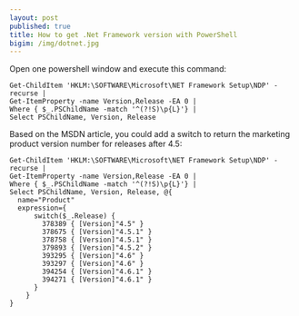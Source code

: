 ```yaml
---
layout: post
published: true
title: How to get .Net Framework version with PowerShell
bigim: /img/dotnet.jpg
---
```

Open one powershell window and execute this command:

```
Get-ChildItem 'HKLM:\SOFTWARE\Microsoft\NET Framework Setup\NDP' -recurse |
Get-ItemProperty -name Version,Release -EA 0 |
Where { $_.PSChildName -match '^(?!S)\p{L}'} |
Select PSChildName, Version, Release
```

Based on the MSDN article, you could add a switch to return the marketing product version number for releases after 4.5:

```
Get-ChildItem 'HKLM:\SOFTWARE\Microsoft\NET Framework Setup\NDP' -recurse |
Get-ItemProperty -name Version,Release -EA 0 |
Where { $_.PSChildName -match '^(?!S)\p{L}'} |
Select PSChildName, Version, Release, @{
  name="Product"
  expression={
      switch($_.Release) {
        378389 { [Version]"4.5" }
        378675 { [Version]"4.5.1" }
        378758 { [Version]"4.5.1" }
        379893 { [Version]"4.5.2" }
        393295 { [Version]"4.6" }
        393297 { [Version]"4.6" }
        394254 { [Version]"4.6.1" }
        394271 { [Version]"4.6.1" }
      }
    }
}

```


